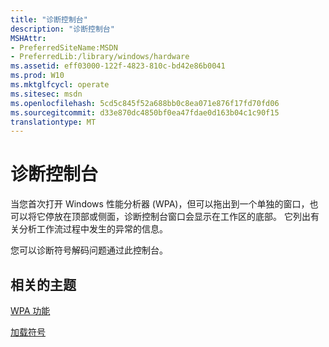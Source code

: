 ```yaml
---
title: "诊断控制台"
description: "诊断控制台"
MSHAttr:
- PreferredSiteName:MSDN
- PreferredLib:/library/windows/hardware
ms.assetid: eff03000-122f-4823-810c-bd42e86b0041
ms.prod: W10
ms.mktglfcycl: operate
ms.sitesec: msdn
ms.openlocfilehash: 5cd5c845f52a688bb0c8ea071e876f17fd70fd06
ms.sourcegitcommit: d33e870dc4850bf0ea47fdae0d163b04c1c90f15
translationtype: MT
---
```

# <a name="diagnostic-console"></a>诊断控制台


当您首次打开 Windows 性能分析器 (WPA)，但可以拖出到一个单独的窗口，也可以将它停放在顶部或侧面，诊断控制台窗口会显示在工作区的底部。 它列出有关分析工作流过程中发生的异常的信息。

您可以诊断符号解码问题通过此控制台。

## <a name="related-topics"></a>相关的主题


[WPA 功能](wpa-features.md)

[加载符号](loading-symbols.md)

 

 







